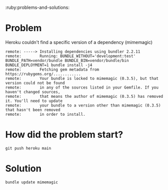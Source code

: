 :ruby:problems-and-solutions:


# Problem
Heroku couldn't find a specific version of a dependency (mimemagic)
```
remote: -----> Installing dependencies using bundler 2.2.11
remote:        Running: BUNDLE_WITHOUT='development:test' BUNDLE_PATH=vendor/bundle BUNDLE_BIN=vendor/bundle/bin BUNDLE_DEPLOYMENT=1 bundle install -j4
remote:        Fetching gem metadata from https://rubygems.org/............
remote:        Your bundle is locked to mimemagic (0.3.5), but that version could not be found
remote:        in any of the sources listed in your Gemfile. If you haven't changed sources,
remote:        that means the author of mimemagic (0.3.5) has removed it. You'll need to update
remote:        your bundle to a version other than mimemagic (0.3.5) that hasn't been removed
remote:        in order to install.
```


# How did the problem start?
`git push heroku main`


# Solution
`bundle update mimemagic`
